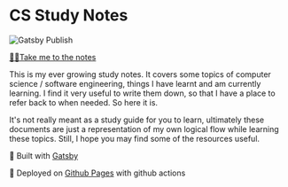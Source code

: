 # CS Study Notes
![Gatsby Publish](https://github.com/danny460/cs-notes/workflows/Gatsby%20Publish/badge.svg?branch=master)

[💁‍♂️Take me to the notes](https://danny460.github.io/cs-notes/)

This is my ever growing study notes. It covers some topics of computer science / software engineering, things I have learnt and am currently learning. I find it very useful to write them down, so that I have a place to refer back to when needed. So here it is. 

It's not really meant as a study guide for you to learn, ultimately these documents are just a representation of my own logical flow while learning these topics. Still, I hope you may find some of the resources useful. 

💜 Built with [Gatsby](https://github.com/gatsbyjs/gatsby)

🖤 Deployed on [Github Pages](https://pages.github.com/) with github actions
